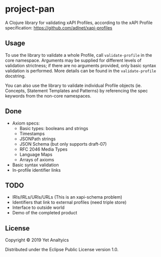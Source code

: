 # project-pan

A Clojure library for validating xAPI Profiles, according to the xAPI Profile
specification: https://github.com/adlnet/xapi-profiles

## Usage

To use the library to validate a whole Profile, call `validate-profile` in
the core namespace. Arguments may be supplied for different levels of
validation strictness; if there are no arguments provided, only basic syntax
validation is performed. More details can be found in the `validate-profile`
docstring.

You can also use the library to validate individual Profile objects (ie.
Concepts, Statement Templates and Patterns) by referencing the spec keywords
from the non-core namespaces.

## Done

- Axiom specs:
    - Basic types: booleans and strings
    - Timestamps
    - JSONPath strings
    - JSON Schema (but only supports draft-07)
    - RFC 2046 Media Types
    - Language Maps
    - Arrays of axioms
- Basic syntax validation
- In-profile identifier links

## TODO

- IRIs/IRLs/URIs/URLs (This is an xapi-schema problem)
- Identifiers that link to external profiles (need triple store)
- Interface to outside world
- Demo of the completed product

## License

Copyright © 2019 Yet Analtyics

Distributed under the Eclipse Public License version 1.0.
